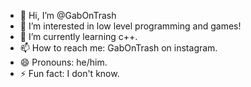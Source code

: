 - 👋 Hi, I’m @GabOnTrash
- 👀 I’m interested in low level programming and games!
- 🌱 I’m currently learning c++.
- 📫 How to reach me: GabOnTrash on instagram.
- 😄 Pronouns: he/him.
- ⚡ Fun fact: I don't know.
